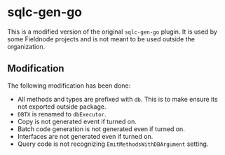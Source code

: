 # sqlc-gen-go

This is a modified version of the original `sqlc-gen-go` plugin. It is used by some Fieldnode
projects and is not meant to be used outside the organization.

## Modification

The following modification has been done:

* All methods and types are prefixed with `db`. This is to make ensure its not exported outside package.
* `DBTX` is renamed to `dbExecutor`.
* Copy is not generated event if turned on.
* Batch code generation is not generated even if turned on.
* Interfaces are not generated even if turned on.
* Query code is not recognizing `EmitMethodsWithDBArgument` setting.

